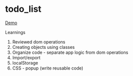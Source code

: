 # todo_list
[Demo](https://zhna123.github.io/todo_list/)

Learnings
1. Reviewed dom operations
2. Creating objects using classes
3. Organize code - separate app logic from dom operations
4. Import/export
5. localStorage
6. CSS - popup (write reusable code)